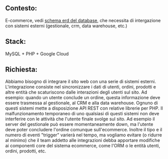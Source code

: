 ## Contesto:
E-commerce, vedi [schema erd del database](https://app.diagrams.net/#Hgiorgioshots%2Fshots-interview%2Fmaster%2Fsimplified-ecommerce-erd.drawio), che necessita di intergazione con sistemi esterni (gestionale, crm, data warehouse, etc.)

## Stack:
MySQL + PHP + Google Cloud

## Richiesta:
Abbiamo bisogno di integrare il sito web con una serie di sistemi esterni.
L'integrazione consiste nel sincronizzare i dati di utenti, ordini, prodotti e altre entità che scaturiscono dalle interazioni degli utenti sul sito.
Ad esempio: quando un utente conclude un ordine, questa informazione deve essere trasmessa al gestionale, al CRM e alla data warehouse. Ognuno di questi sistemi mette a disposizione API REST con relative librerie per PHP.
Il malfunzionamento temporaneo di uno qualsiasi di questi sistemi non deve interferire con le attività che l'utente finale svolge sul sito. Ad esempio il server del gestionale può essere momentaneamente down, ma l'utente deve poter concludere l'ordine comunque sull'ecommerce.
Inoltre il tipo e il numero di eventi "trigger" varierà nel tempo, ma vogliamo evitare (o ridurre al minimo) che il team addetto alle integrazioni debba apportare modifiche ai componenti core del sistema ecommerce, come l'ORM o le entità utenti, ordini, prodotti, etc.